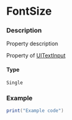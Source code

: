 # FontSize
### Description
Property description

Property of [UITextInput](/classes/UITextInput/)

#### Type
`Single`

### Example
```lua
print("Example code")
```

